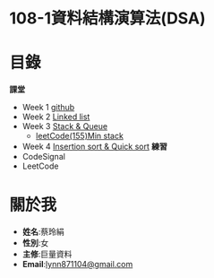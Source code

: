 # **108-1資料結構演算法(DSA)**

# **目錄**
**課堂**
* Week 1 [github](https://github.com/lynn871104/lynn/tree/master/week1)
* Week 2 [Linked list](https://github.com/lynn871104/lynn/tree/master/week2)
* Week 3 [Stack & Queue](https://github.com/lynn871104/lynn/tree/master/week3)
     * [leetCode(155)Min stack](https://github.com/lynn871104/lynn/blob/master/week3/(155)Min%20Stack)
* Week 4 [Insertion sort & Quick sort](https://github.com/lynn871104/lynn/tree/master/week4)
**練習**
* CodeSignal
* LeetCode
# 關於我
* **姓名**:蔡玲絹
* **性別**:女
* **主修**:巨量資料
* **Email**:lynn871104@gmail.com

